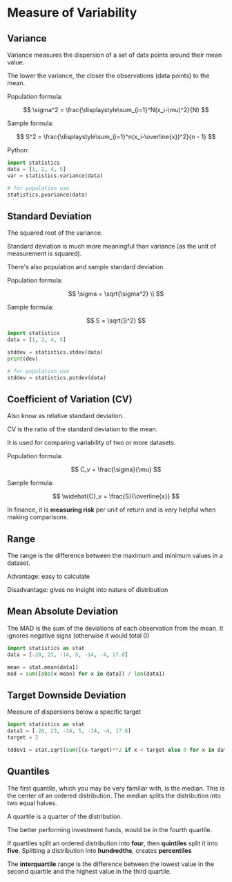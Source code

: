 # Measure of Variability

## Variance

Variance measures the dispersion of a set of data points around their mean value.

The lower the variance, the closer the observations (data points) to the mean.

Population formula:

$$
\sigma^2 = \frac{\displaystyle\sum_{i=1}^N(x_i-\mu)^2}{N}
$$

Sample formula:

$$
S^2 = \frac{\displaystyle\sum_{i=1}^n(x_i-\overline{x})^2}{n - 1}
$$

Python:

```py
import statistics
data = [1, 2, 4, 5]
var = statistics.variance(data)

# for population use
statistics.pvariance(data)
```

## Standard Deviation

The squared root of the variance.

Standard deviation is much more meaningful than variance (as the unit of measurement is squared).

There's also population and sample standard deviation.

Population formula:

$$
\sigma = \sqrt{\sigma^2} \\
$$

Sample formula:

$$
S = \sqrt{S^2}
$$

```py
import statistics
data = [1, 2, 4, 5]

stddev = statistics.stdev(data)
print(dev)

# for population use
stddev = statistics.pstdev(data)
```

## Coefficient of Variation (CV)

Also know as relative standard deviation.

CV is the ratio of the standard deviation to the mean.

It is used for comparing variability of two or more datasets.

Population formula:

$$
C_v = \frac{\sigma}{\mu}
$$

Sample formula:

$$
\widehat{C}_v = \frac{S}{\overline{x}}
$$

In finance, it is **measuring risk** per unit of return and is very helpful when making comparisons.


## Range

The range is the difference between the maximum and minimum values in a dataset.

Advantage: easy to calculate

Disadvantage: gives no insight into nature of distribution


## Mean Absolute Deviation

The MAD is the sum of the deviations of each observation from the mean. It ignores negative signs (otherwise it would total 0)

```py
import statistics as stat
data = [-20, 23, -14, 5, -14, -4, 17.8]

mean = stat.mean(data1)
mad = sum([abs(x-mean) for x in data]) / len(data1)
```

## Target Downside Deviation

Measure of dispersions below a specific target

```py
import statistics as stat
data1 = [-20, 23, -14, 5, -14, -4, 17.8]
target = 2

tddev1 = stat.sqrt(sum([(x-target)**2 if x < target else 0 for x in data1]) / len(data1))
```

## Quantiles

The first quantile, which you may be very familiar with, is the median. This is the center of an ordered distribution. The median splits the distribution into two equal halves.

A quartile is a quarter of the distribution.

The better performing investment funds, would be in the fourth quartile. 

If quartiles split an ordered distribution into **four**, then **quintiles** split it into **five**. Splitting a distribution into **hundredths**, creates **percentiles**

The **interquartile** range is the difference between the lowest value in the second quartile and the highest value in the third quartile.
